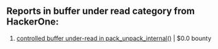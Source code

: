## Reports in buffer under read category from HackerOne:

1. [controlled buffer under-read in pack_unpack_internal()](https://hackerone.com/reports/298246) | $0.0 bounty

